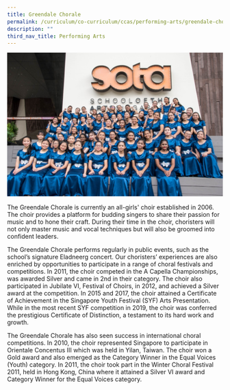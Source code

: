 ```yaml
---
title: Greendale Chorale
permalink: /curriculum/co-curriculum/ccas/performing-arts/greendale-chorale/
description: ""
third_nav_title: Performing Arts
---
```

![](/images/choir.jpg)

The Greendale Chorale is currently an all-girls' choir established in 2006. The choir provides a platform for budding singers to share their passion for music and to hone their craft. During their time in the choir, choristers will not only master music and vocal techniques but will also be groomed into confident leaders.

The Greendale Chorale performs regularly in public events, such as the school’s signature Eladneerg concert. Our choristers’ experiences are also enriched by opportunities to participate in a range of choral festivals and competitions. In 2011, the choir competed in the A Capella Championships, was awarded Silver and came in 2nd in their category. The choir also participated in Jubilate VI, Festival of Choirs, in 2012, and achieved a Silver award at the competition. In 2015 and 2017, the choir attained a Certificate of Achievement in the Singapore Youth Festival (SYF) Arts Presentation. While in the most recent SYF competition in 2019, the choir was conferred the prestigious Certificate of Distinction, a testament to its hard work and growth.

The Greendale Chorale has also seen success in international choral competitions. In 2010, the choir represented Singapore to participate in Orientale Concentus III which was held in Yilan, Taiwan. The choir won a Gold award and also emerged as the Category Winner in the Equal Voices (Youth) category. In 2011, the choir took part in the Winter Choral Festival 2011, held in Hong Kong, China where it attained a Silver VI award and Category Winner for the Equal Voices category.

